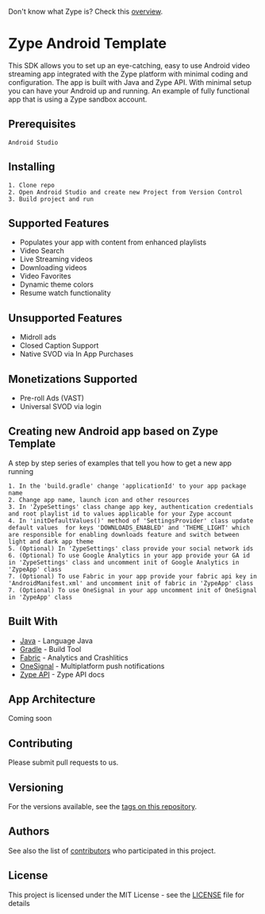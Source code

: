 Don't know what Zype is? Check this [overview](http://www.zype.com/).

# Zype Android Template

This SDK allows you to set up an eye-catching, easy to use Android video streaming app integrated with the Zype platform with minimal coding and configuration. The app is built with Java and Zype API. With minimal setup you can have your Android up and running.
An example of fully functional app that is using a Zype sandbox account.


## Prerequisites

```
Android Studio
```

## Installing

```
1. Clone repo
2. Open Android Studio and create new Project from Version Control
3. Build project and run
```

## Supported Features

- Populates your app with content from enhanced playlists
- Video Search
- Live Streaming videos
- Downloading videos
- Video Favorites
- Dynamic theme colors
- Resume watch functionality

## Unsupported Features

- Midroll ads
- Closed Caption Support
- Native SVOD via In App Purchases

## Monetizations Supported

- Pre-roll Ads (VAST)
- Universal SVOD via login

## Creating new Android app based on Zype Template

A step by step series of examples that tell you how to get a new app running

```
1. In the 'build.gradle' change 'applicationId' to your app package name
2. Change app name, launch icon and other resources
3. In 'ZypeSettings' class change app key, authentication credentials and root playlist id to values applicable for your Zype account
4. In 'initDefaultValues()' method of 'SettingsProvider' class update default values  for keys 'DOWNLOADS_ENABLED' and 'THEME_LIGHT' which are responsible for enabling downloads feature and switch between light and dark app theme
5. (Optional) In 'ZypeSettings' class provide your social network ids
6. (Optional) To use Google Analytics in your app provide your GA id in 'ZypeSettings' class and uncomment init of Google Analytics in 'ZypeApp' class
7. (Optional) To use Fabric in your app provide your fabric api key in 'AndroidManifest.xml' and uncomment init of fabric in 'ZypeApp' class
7. (Optional) To use OneSignal in your app uncomment init of OneSignal in 'ZypeApp' class

```


## Built With

* [Java](https://en.wikipedia.org/wiki/java) - Language Java
* [Gradle](https://gradle.org) - Build Tool
* [Fabric](https://get.fabric.io/) - Analytics and Crashlitics
* [OneSignal](https://onesignal.com/) - Multiplatform push notifications
* [Zype API](http://dev.zype.com/api_docs/intro/) - Zype API docs

## App Architecture

Coming soon

## Contributing

Please submit pull requests to us.

## Versioning

For the versions available, see the [tags on this repository](https://github.com/zype/zype-android/tags).

## Authors

See also the list of [contributors](https://github.com/zype/zype-android/graphs/contributors) who participated in this project.

## License

This project is licensed under the MIT License - see the [LICENSE](LICENSE) file for details

